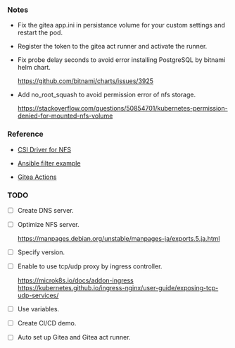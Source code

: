 ### Notes

- Fix the gitea app.ini in persistance volume for your custom settings and restart the pod.

- Register the token to the gitea act runner and activate the runner.

- Fix probe delay seconds to avoid error installing PostgreSQL by bitnami helm chart.

  https://github.com/bitnami/charts/issues/3925

- Add no_root_squash to avoid permission error of nfs storage.

  https://stackoverflow.com/questions/50854701/kubernetes-permission-denied-for-mounted-nfs-volume


### Reference

- [CSI Driver for NFS](https://github.com/kubernetes-csi/csi-driver-nfs/blob/master/docs/driver-parameters.md)

- [Ansible filter example](https://docs.ansible.com/ansible/latest/dev_guide/developing_plugins.html#developing-filter-plugins)

- [Gitea Actions](https://docs.gitea.com/next/usage/actions/quickstart)


### TODO

- [ ] Create DNS server.

- [ ] Optimize NFS server.
    
    https://manpages.debian.org/unstable/manpages-ja/exports.5.ja.html

- [ ] Specify version.

- [ ] Enable to use tcp/udp proxy by ingress controller.

    https://microk8s.io/docs/addon-ingress
    https://kubernetes.github.io/ingress-nginx/user-guide/exposing-tcp-udp-services/

- [ ] Use variables.

- [ ] Create CI/CD demo.

- [ ] Auto set up Gitea and Gitea act runner.

